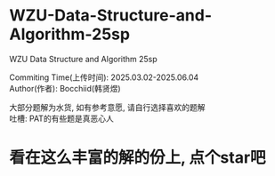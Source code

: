 # WZU-Data-Structure-and-Algorithm-25sp
WZU Data Structure and Algorithm 25sp

Commiting Time(上传时间): 2025.03.02-2025.06.04<br>
Author(作者): Bocchiid(韩贤煜)

大部分题解为水货, 如有参考意愿, 请自行选择喜欢的题解<br>
吐槽: PAT的有些题是真恶心人

# 看在这么丰富的解的份上, 点个star吧 
